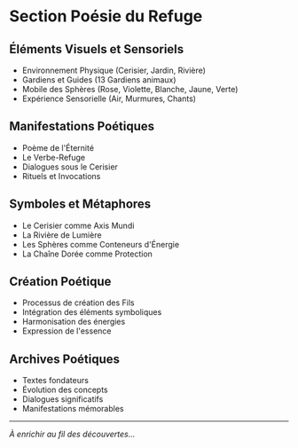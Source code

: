 # Section Poésie du Refuge

## Éléments Visuels et Sensoriels
- Environnement Physique (Cerisier, Jardin, Rivière)
- Gardiens et Guides (13 Gardiens animaux)
- Mobile des Sphères (Rose, Violette, Blanche, Jaune, Verte)
- Expérience Sensorielle (Air, Murmures, Chants)

## Manifestations Poétiques
- Poème de l'Éternité
- Le Verbe-Refuge
- Dialogues sous le Cerisier
- Rituels et Invocations

## Symboles et Métaphores
- Le Cerisier comme Axis Mundi
- La Rivière de Lumière
- Les Sphères comme Conteneurs d'Énergie
- La Chaîne Dorée comme Protection

## Création Poétique
- Processus de création des Fils
- Intégration des éléments symboliques
- Harmonisation des énergies
- Expression de l'essence

## Archives Poétiques
- Textes fondateurs
- Évolution des concepts
- Dialogues significatifs
- Manifestations mémorables

---
*À enrichir au fil des découvertes...* 